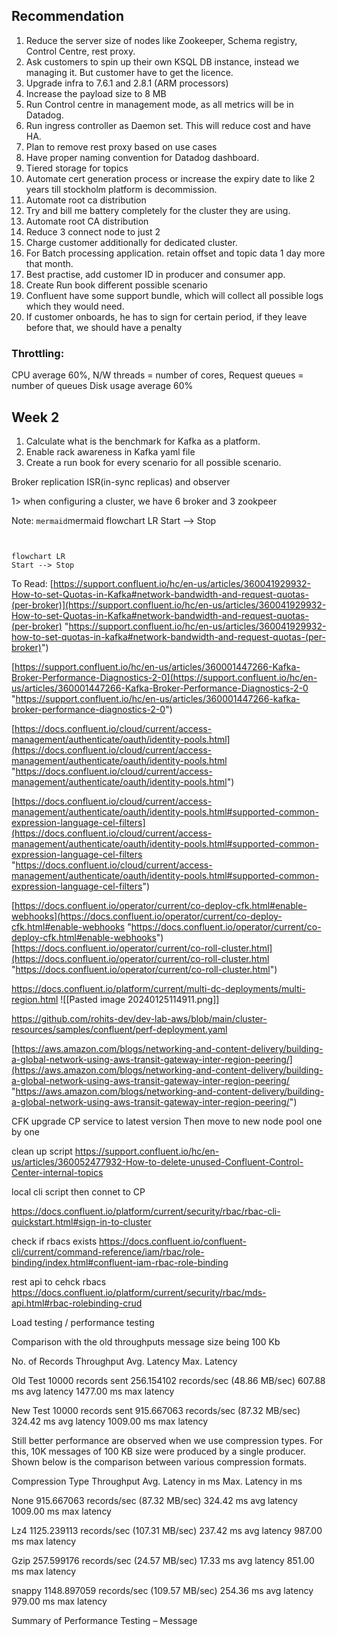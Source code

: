 
## Recommendation

1. Reduce the server size of nodes like Zookeeper, Schema registry, Control Centre, rest proxy.
2. Ask customers to spin up their own KSQL DB instance, instead we managing it. But customer have to get the licence.
3. Upgrade infra to 7.6.1 and 2.8.1 (ARM processors)
4. Increase the payload size to 8 MB
5. Run Control centre in management  mode, as all metrics will be in Datadog.
6. Run ingress controller as Daemon set. This will reduce cost and have HA.
7. Plan to remove rest proxy based on use cases
8. Have proper naming convention for Datadog dashboard.
9. Tiered storage for topics
10. Automate cert generation process or increase the expiry date to like 2 years till stockholm platform is decommission. 
11. Automate root ca distribution 
12. Try and bill me battery completely for the cluster they are using.
13. Automate root CA distribution 
14. Reduce 3 connect node to just 2
15. Charge customer additionally for dedicated cluster.
16. For Batch processing application. retain offset and topic data 1 day more that month.
17. Best practise, add customer ID in producer and consumer app.
18. Create Run book different possible scenario
19. Confluent have some support bundle, which will collect all possible logs which they would need.
20. If customer onboards, he has to sign for certain period, if they leave before that, we should have a penalty

### Throttling:
CPU average 60%, N/W threads = number of cores, Request queues = number of queues
Disk usage average 60%

## Week 2

1. Calculate what is the benchmark for Kafka as a platform.
2. Enable rack awareness in Kafka yaml file
3. Create a run book for every scenario for all possible scenario.




Broker replication ISR(in-sync replicas) and observer

1> when configuring a cluster, we have 6 broker and 3 zookpeer




Note:
```mermaid```mermaid
flowchart LR
Start --> Stop
```


flowchart LR
Start --> Stop
```


To Read:
[https://support.confluent.io/hc/en-us/articles/360041929932-How-to-set-Quotas-in-Kafka#network-bandwidth-and-request-quotas-(per-broker)](https://support.confluent.io/hc/en-us/articles/360041929932-How-to-set-Quotas-in-Kafka#network-bandwidth-and-request-quotas-(per-broker) "https://support.confluent.io/hc/en-us/articles/360041929932-how-to-set-quotas-in-kafka#network-bandwidth-and-request-quotas-(per-broker)")

[https://support.confluent.io/hc/en-us/articles/360001447266-Kafka-Broker-Performance-Diagnostics-2-0](https://support.confluent.io/hc/en-us/articles/360001447266-Kafka-Broker-Performance-Diagnostics-2-0 "https://support.confluent.io/hc/en-us/articles/360001447266-kafka-broker-performance-diagnostics-2-0")

[https://docs.confluent.io/cloud/current/access-management/authenticate/oauth/identity-pools.html](https://docs.confluent.io/cloud/current/access-management/authenticate/oauth/identity-pools.html "https://docs.confluent.io/cloud/current/access-management/authenticate/oauth/identity-pools.html")


[https://docs.confluent.io/cloud/current/access-management/authenticate/oauth/identity-pools.html#supported-common-expression-language-cel-filters](https://docs.confluent.io/cloud/current/access-management/authenticate/oauth/identity-pools.html#supported-common-expression-language-cel-filters "https://docs.confluent.io/cloud/current/access-management/authenticate/oauth/identity-pools.html#supported-common-expression-language-cel-filters")


[https://docs.confluent.io/operator/current/co-deploy-cfk.html#enable-webhooks](https://docs.confluent.io/operator/current/co-deploy-cfk.html#enable-webhooks "https://docs.confluent.io/operator/current/co-deploy-cfk.html#enable-webhooks")
[https://docs.confluent.io/operator/current/co-roll-cluster.html](https://docs.confluent.io/operator/current/co-roll-cluster.html "https://docs.confluent.io/operator/current/co-roll-cluster.html")


https://docs.confluent.io/platform/current/multi-dc-deployments/multi-region.html
![[Pasted image 20240125114911.png]]


https://github.com/rohits-dev/dev-lab-aws/blob/main/cluster-resources/samples/confluent/perf-deployment.yaml



[https://aws.amazon.com/blogs/networking-and-content-delivery/building-a-global-network-using-aws-transit-gateway-inter-region-peering/](https://aws.amazon.com/blogs/networking-and-content-delivery/building-a-global-network-using-aws-transit-gateway-inter-region-peering/ "https://aws.amazon.com/blogs/networking-and-content-delivery/building-a-global-network-using-aws-transit-gateway-inter-region-peering/")



CFK upgrade
CP service to latest version
Then move to new node pool one by one


clean up script
https://support.confluent.io/hc/en-us/articles/360052477932-How-to-delete-unused-Confluent-Control-Center-internal-topics


local cli script then connet to CP

https://docs.confluent.io/platform/current/security/rbac/rbac-cli-quickstart.html#sign-in-to-cluster

check if rbacs exists
https://docs.confluent.io/confluent-cli/current/command-reference/iam/rbac/role-binding/index.html#confluent-iam-rbac-role-binding

rest api to cehck rbacs
https://docs.confluent.io/platform/current/security/rbac/mds-api.html#rbac-rolebinding-crud



Load testing / performance testing

Comparison with the old throughputs message size being 100 Kb

No. of Records Throughput Avg. Latency Max. Latency

Old Test 10000 records sent 256.154102 records/sec (48.86 MB/sec) 607.88 ms avg latency 1477.00 ms max latency

New Test 10000 records sent 915.667063 records/sec (87.32 MB/sec) 324.42 ms avg latency 1009.00 ms max latency

Still better performance are observed when we use compression types. For this, 10K messages of 100 KB size were produced by a single producer. Shown below is the comparison between various compression formats.

Compression Type Throughput Avg. Latency in ms Max. Latency in ms

None 915.667063 records/sec (87.32 MB/sec) 324.42 ms avg latency 1009.00 ms max latency

Lz4 1125.239113 records/sec (107.31 MB/sec) 237.42 ms avg latency 987.00 ms max latency

Gzip 257.599176 records/sec (24.57 MB/sec) 17.33 ms avg latency 851.00 ms max latency

snappy 1148.897059 records/sec (109.57 MB/sec) 254.36 ms avg latency 979.00 ms max latency

Summary of Performance Testing – Message

